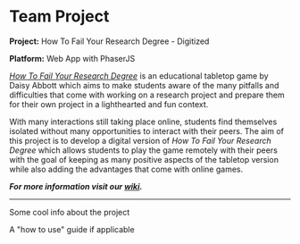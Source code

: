# Team Project

**Project:** How To Fail Your Research Degree - Digitized

**Platform:** Web App with PhaserJS

[*How To Fail Your Research Degree*](http://howtofailyourresearchdegree.com/) is an educational tabletop game by Daisy Abbott which aims to make students aware of the many pitfalls and difficulties that come with working on a research project and prepare them for their own project in a lighthearted and fun context.

With many interactions still taking place online, students find themselves isolated without many opportunities to interact with their peers. The aim of this project is to develop a digital version of *How To Fail Your Research Degree* which allows students to play the game remotely with their peers with the goal of keeping as many positive aspects of the tabletop version while also adding the advantages that come with online games.

***For more information visit our [wiki](https://stgit.dcs.gla.ac.uk/team-project-h/2021/cs01/cs01-main/-/wikis/home).***

<hr>

Some cool info about the project

A "how to use" guide if applicable  
